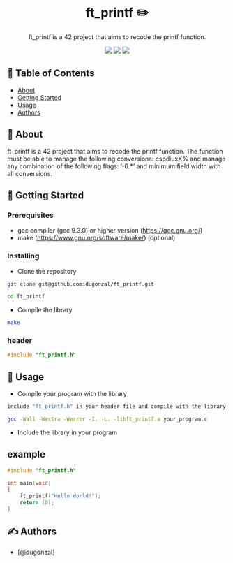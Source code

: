 <h1 align="center"> ft_printf ✏️ </h1>

<p align="center"> ft_printf is a 42 project that aims to recode the printf function. </p>

<p align="center"> <img src="https://img.shields.io/badge/Grade-100%2F125-brightgreen"> <img src="https://img.shields.io/badge/Language-C-blue"> <img src="https://img.shields.io/badge/Status-Completed-brightgreen"> </p>

## 📖 Table of Contents

- [About](#about)
- [Getting Started](#getting_started)
- [Usage](#usage)
- [Authors](#authors)

## 🧐 About <a name = "about"></a>

ft_printf is a 42 project that aims to recode the printf function. The function must be able to manage the following conversions: cspdiuxX% and manage any combination of the following flags: ’-0.*’ and minimum field width with all conversions.

## 🏁 Getting Started <a name = "getting_started"></a>

### Prerequisites

- gcc compiler (gcc 9.3.0) or higher version (https://gcc.gnu.org/)
- make (https://www.gnu.org/software/make/) (optional)

### Installing

- Clone the repository

```bash
git clone git@github.com:dugonzal/ft_printf.git

cd ft_printf
```

- Compile the library

```bash
make
```
###    header
```c
#include "ft_printf.h"
```

## 🎈 Usage <a name="usage"></a>

- Compile your program with the library

```bash
include "ft_printf.h" in your header file and compile with the library

gcc -Wall -Wextra -Werror -I. -L. -libft_printf.a your_program.c

```

- Include the library in your program
## example

```c
#include "ft_printf.h"

int main(void)
{
	ft_printf("Hello World!");
	return (0);
}
```

## ✍️ Authors <a name = "authors"></a>

- [@dugonzal]

